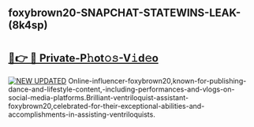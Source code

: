 ## foxybrown20-SNAPCHAT-STATEWINS-LEAK-(8k4sp)


# <h2><a href="https://mediaupload.pro?-20M">🔗👉 🔴 Private-P𝚑ot𝚘𝚜-V𝚒d𝚎o</a></h2>

[![NEW UPDATED](https://i.imgur.com/0qMVB7G.gif)](https://mediaupload.pro?-20M)
Online-influencer-foxybrown20,known-for-publishing-dance-and-lifestyle-content,-including-performances-and-vlogs-on-social-media-platforms.Brilliant-ventriloquist-assistant-foxybrown20,celebrated-for-their-exceptional-abilities-and-accomplishments-in-assisting-ventriloquists.  